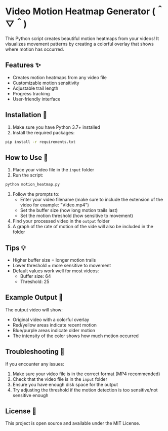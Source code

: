 # Video Motion Heatmap Generator (＾▽＾)

This Python script creates beautiful motion heatmaps from your videos! It visualizes movement patterns by creating a colorful overlay that shows where motion has occurred.

## Features ✨

- Creates motion heatmaps from any video file
- Customizable motion sensitivity
- Adjustable trail length
- Progress tracking
- User-friendly interface

## Installation 🚀

1. Make sure you have Python 3.7+ installed
2. Install the required packages:
```bash
pip install -r requirements.txt
```

## How to Use 📝

1. Place your video file in the `input` folder
2. Run the script:
```bash
python motion_heatmap.py
```
3. Follow the prompts to:
   - Enter your video filename (make sure to include the extension of the video for example: "Video.mp4")
   - Set the buffer size (how long motion trails last)
   - Set the motion threshold (how sensitive to movement)
4. Find your processed video in the `output` folder
5. A graph of the rate of motion of the vide will also be included in the folder

## Tips 💡

- Higher buffer size = longer motion trails
- Lower threshold = more sensitive to movement
- Default values work well for most videos:
  - Buffer size: 64
  - Threshold: 25

## Example Output 🎥

The output video will show:
- Original video with a colorful overlay
- Red/yellow areas indicate recent motion
- Blue/purple areas indicate older motion
- The intensity of the color shows how much motion occurred

## Troubleshooting 🔧

If you encounter any issues:
1. Make sure your video file is in the correct format (MP4 recommended)
2. Check that the video file is in the `input` folder
3. Ensure you have enough disk space for the output
4. Try adjusting the threshold if the motion detection is too sensitive/not sensitive enough

## License 📄

This project is open source and available under the MIT License. 
